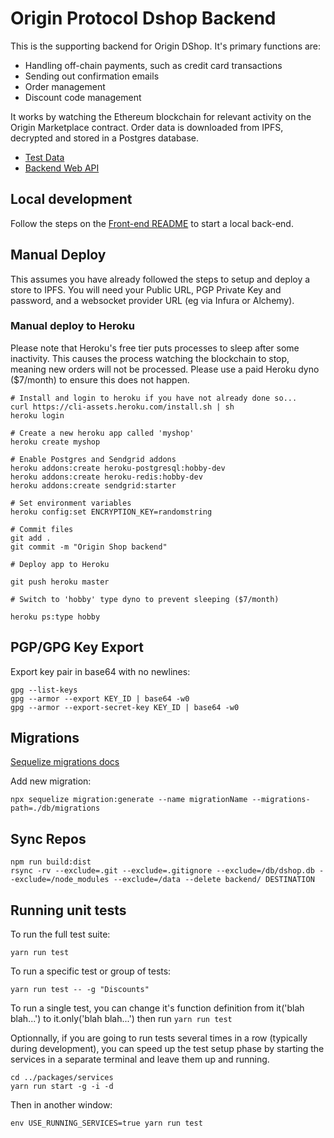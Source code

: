 # Origin Protocol Dshop Backend

This is the supporting backend for Origin DShop. It's primary functions are:

- Handling off-chain payments, such as credit card transactions
- Sending out confirmation emails
- Order management
- Discount code management

It works by watching the Ethereum blockchain for relevant activity on the Origin
Marketplace contract. Order data is downloaded from IPFS, decrypted and stored
in a Postgres database.

- [Test Data](docs/index.md#manual-testing)
- [Backend Web API](docs/api.md)

## Local development

Follow the steps on the [Front-end README](../shop/README.md) to start a local
back-end.

## Manual Deploy

This assumes you have already followed the steps to setup and deploy a store to
IPFS. You will need your Public URL, PGP Private Key and password, and a
websocket provider URL (eg via Infura or Alchemy).

### Manual deploy to Heroku

Please note that Heroku's free tier puts processes to sleep after some
inactivity. This causes the process watching the blockchain to stop, meaning new
orders will not be processed. Please use a paid Heroku dyno (\$7/month) to
ensure this does not happen.

    # Install and login to heroku if you have not already done so...
    curl https://cli-assets.heroku.com/install.sh | sh
    heroku login

    # Create a new heroku app called 'myshop'
    heroku create myshop

    # Enable Postgres and Sendgrid addons
    heroku addons:create heroku-postgresql:hobby-dev
    heroku addons:create heroku-redis:hobby-dev
    heroku addons:create sendgrid:starter

    # Set environment variables
    heroku config:set ENCRYPTION_KEY=randomstring

    # Commit files
    git add .
    git commit -m "Origin Shop backend"

    # Deploy app to Heroku

    git push heroku master

    # Switch to 'hobby' type dyno to prevent sleeping ($7/month)

    heroku ps:type hobby

## PGP/GPG Key Export

Export key pair in base64 with no newlines:

    gpg --list-keys
    gpg --armor --export KEY_ID | base64 -w0
    gpg --armor --export-secret-key KEY_ID | base64 -w0

## Migrations

[Sequelize migrations docs](https://sequelize.org/master/manual/migrations.html)

Add new migration:

    npx sequelize migration:generate --name migrationName --migrations-path=./db/migrations

## Sync Repos

    npm run build:dist
    rsync -rv --exclude=.git --exclude=.gitignore --exclude=/db/dshop.db --exclude=/node_modules --exclude=/data --delete backend/ DESTINATION

## Running unit tests
To run the full test suite:

    yarn run test

To run a specific test or group of tests:

    yarn run test -- -g "Discounts"

To run a single test, you can change it's function definition from it('blah blah...') to it.only('blah blah...') then run `yarn run test`

Optionnally, if you are going to run tests several times in a row (typically during development), you can speed up the test setup phase by starting the services in a separate terminal and leave them up and running.

    cd ../packages/services
    yarn run start -g -i -d

Then in another window:

    env USE_RUNNING_SERVICES=true yarn run test
    
